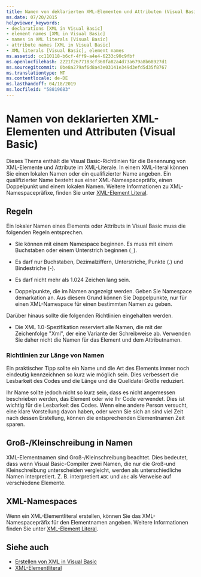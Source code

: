 ```yaml
---
title: Namen von deklarierten XML-Elementen und Attributen (Visual Basic)
ms.date: 07/20/2015
helpviewer_keywords:
- declarations [XML in Visual Basic]
- element names [XML in Visual Basic]
- names in XML literals [Visual Basic]
- attribute names [XML in Visual Basic]
- XML literals [Visual Basic], element names
ms.assetid: cc110118-b6cf-4ff9-a4e4-6233c90c9fbf
ms.openlocfilehash: 2221f2677183cf360fa82a4d73a679a8b68927d1
ms.sourcegitcommit: 0be8a279af6d8a43e03141e349d3efd5d35f8767
ms.translationtype: MT
ms.contentlocale: de-DE
ms.lasthandoff: 04/18/2019
ms.locfileid: "58819683"
---
```

# <a name="names-of-declared-xml-elements-and-attributes-visual-basic"></a>Namen von deklarierten XML-Elementen und Attributen (Visual Basic)
Dieses Thema enthält die Visual Basic-Richtlinien für die Benennung von XML-Elemente und Attribute im XML-Literale.  In einem XML-literal können Sie einen lokalen Namen oder ein qualifizierter Name angeben. Ein qualifizierter Name besteht aus einer XML-Namespacepräfix, einen Doppelpunkt und einem lokalen Namen. Weitere Informationen zu XML-Namespacepräfixe, finden Sie unter [XML-Element Literal](../../../../visual-basic/language-reference/xml-literals/xml-element-literal.md).  
  
## <a name="rules"></a>Regeln  
 Ein lokaler Namen eines Elements oder Attributs in Visual Basic muss die folgenden Regeln entsprechen.  
  
-   Sie können mit einem Namespace beginnen. Es muss mit einem Buchstaben oder einem Unterstrich beginnen (`_`).  
  
-   Es darf nur Buchstaben, Dezimalziffern, Unterstriche, Punkte (.) und Bindestriche (-).  
  
-   Es darf nicht mehr als 1.024 Zeichen lang sein.  
  
-   Doppelpunkte, die im Namen angezeigt werden. Geben Sie Namespace demarkation an. Aus diesem Grund können Sie Doppelpunkte, nur für einen XML-Namespace für einen bestimmten Namen zu geben.  
  
 Darüber hinaus sollte die folgenden Richtlinien eingehalten werden.  
  
-   Die XML 1.0-Spezifikation reserviert alle Namen, die mit der Zeichenfolge "Xml", der eine Variante der Schreibweise ab. Verwenden Sie daher nicht die Namen für das Element und dem Attributnamen.  
  
### <a name="name-length-guidelines"></a>Richtlinien zur Länge von Namen  
 Ein praktischer Tipp sollte ein Name und die Art des Elements immer noch eindeutig kennzeichnen so kurz wie möglich sein. Dies verbessert die Lesbarkeit des Codes und die Länge und die Quelldatei Größe reduziert.  
  
 Ihr Name sollte jedoch nicht so kurz sein, dass es nicht angemessen beschrieben werden, das Element oder wie Ihr Code verwendet. Dies ist wichtig für die Lesbarkeit des Codes. Wenn eine andere Person versucht, eine klare Vorstellung davon haben, oder wenn Sie sich an sind viel Zeit nach dessen Erstellung, können die entsprechenden Elementnamen Zeit sparen.  
  
## <a name="case-sensitivity-in-names"></a>Groß-/Kleinschreibung in Namen  
 XML-Elementnamen sind Groß-/Kleinschreibung beachtet. Dies bedeutet, dass wenn Visual Basic-Compiler zwei Namen, die nur die Groß-und Kleinschreibung unterscheiden vergleicht, werden als unterschiedliche Namen interpretiert. Z. B. interpretiert `ABC` und `abc` als Verweise auf verschiedene Elemente.  
  
## <a name="xml-namespaces"></a>XML-Namespaces  
 Wenn ein XML-Elementliteral erstellen, können Sie das XML-Namespacepräfix für den Elementnamen angeben. Weitere Informationen finden Sie unter [XML-Element Literal](../../../../visual-basic/language-reference/xml-literals/xml-element-literal.md).  
  
## <a name="see-also"></a>Siehe auch

- [Erstellen von XML in Visual Basic](../../../../visual-basic/programming-guide/language-features/xml/creating-xml.md)
- [XML-Elementliteral](../../../../visual-basic/language-reference/xml-literals/xml-element-literal.md)
